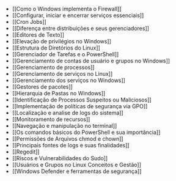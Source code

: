 - [[Como o Windows implementa o Firewall]]
- [[Configurar, iniciar e encerrar serviços essenciais]]
- [[Cron Jobs]]
- [[Diferença entre distribuições e seus gerenciadores]]
- [[Editores de Texto]]
- [[Elevação de privilégios no Windows]]
- [[Estrutura de Diretórios do Linux]]
- [[Gerenciador de Tarefas e o PowerShell]]
- [[Gerenciamento de contas de usuário e grupos no Windows]]
- [[Gerenciamento de processos]]
- [[Gerenciamento de serviços no Linux]]
- [[Gerenciamento dos serviços no Windows]]
- [[Gestores de pacotes]]
- [[Hierarquia de Pastas no Windows]]
- [[Identificação de Processos Suspeitos ou Maliciosos]]
- [[Implementação de políticas de segurança via GPO]]
- [[Localização e analise de logs do sistema]]
- [[Monitoramento de recursos]]
- [[Navegação e manipulação no terminal]]
- [[Os comandos básicos do PowerShell e sua importância]]
- [[Permissões de Arquivos chmod e chown]]
- [[Principais fontes de logs e suas finalidades]]
- [[Regedit]]
- [[Riscos e Vulnerabilidades do Sudo]]
- [[Usuários e Grupos no Linux Conceitos e Gestão]]
- [[Windows Defender e ferramentas de segurança]]